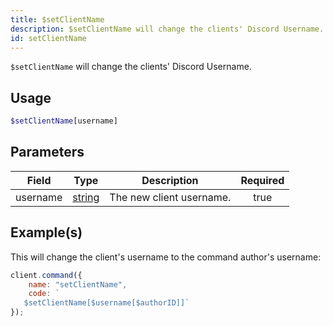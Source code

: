```yaml
---
title: $setClientName
description: $setClientName will change the clients' Discord Username.
id: setClientName
---
```


`$setClientName` will change the clients' Discord Username.

## Usage

```php
$setClientName[username]
```

## Parameters

| Field    | Type                                                                                              | Description              | Required |
| -------- | ------------------------------------------------------------------------------------------------- | ------------------------ | :------: |
| username | [string](https://developer.mozilla.org/en-US/docs/Web/JavaScript/Reference/Global_Objects/String) | The new client username. |   true   |

## Example(s)

This will change the client's username to the command author's username:

```javascript
client.command({
    name: "setClientName",
    code: `
   $setClientName[$username[$authorID]]`
});
```

